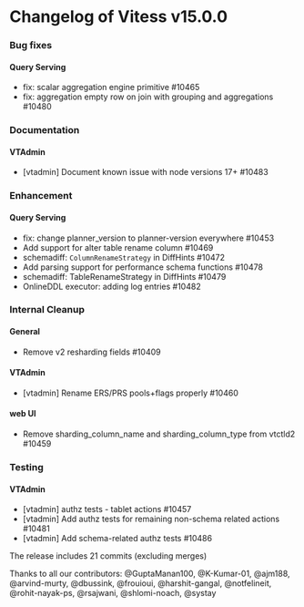 # Changelog of Vitess v15.0.0

### Bug fixes 
#### Query Serving
 * fix: scalar aggregation engine primitive #10465
 * fix: aggregation empty row on join with grouping and aggregations #10480
### Documentation 
#### VTAdmin
 * [vtadmin] Document known issue with node versions 17+ #10483
### Enhancement 
#### Query Serving
 * fix: change planner_version to planner-version everywhere #10453
 * Add support for alter table rename column #10469
 * schemadiff: `ColumnRenameStrategy` in DiffHints #10472
 * Add parsing support for performance schema functions #10478
 * schemadiff: TableRenameStrategy in DiffHints #10479
 * OnlineDDL executor: adding log entries #10482
### Internal Cleanup 
#### General
 * Remove v2 resharding fields #10409 
#### VTAdmin
 * [vtadmin] Rename ERS/PRS pools+flags properly #10460 
#### web UI
 * Remove sharding_column_name and sharding_column_type from vtctld2 #10459
### Testing 
#### VTAdmin
 * [vtadmin] authz tests - tablet actions #10457
 * [vtadmin] Add authz tests for remaining non-schema related actions #10481
 * [vtadmin] Add schema-related authz tests #10486


The release includes 21 commits (excluding merges)

Thanks to all our contributors: @GuptaManan100, @K-Kumar-01, @ajm188, @arvind-murty, @dbussink, @frouioui, @harshit-gangal, @notfelineit, @rohit-nayak-ps, @rsajwani, @shlomi-noach, @systay

